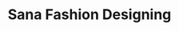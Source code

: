 ---
title: "Sana Fashion Designing"
url: /bharath-nagar-east-vennakkara-nurani-palakkad-kerala/sana-fashion-designing/
shop: Schneiderei
---